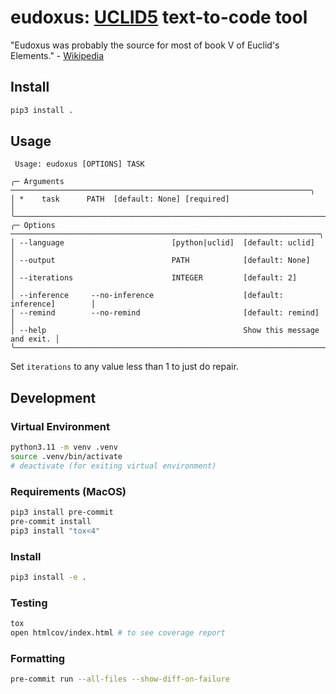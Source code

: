 # eudoxus: [UCLID5](https://github.com/uclid-org/uclid) text-to-code tool

"Eudoxus was probably the source for most of book V of Euclid's Elements." -
[Wikipedia](https://en.wikipedia.org/wiki/Eudoxus_of_Cnidus)

## Install
```sh
pip3 install .
```

## Usage
```
 Usage: eudoxus [OPTIONS] TASK

╭─ Arguments ───────────────────────────────────────────────────────────────────╮
│ *    task      PATH  [default: None] [required]                               │
╰───────────────────────────────────────────────────────────────────────────────╯
╭─ Options ─────────────────────────────────────────────────────────────────────╮
│ --language                        [python|uclid]  [default: uclid]            │
│ --output                          PATH            [default: None]             │
│ --iterations                      INTEGER         [default: 2]                │
│ --inference     --no-inference                    [default: inference]        │
│ --remind        --no-remind                       [default: remind]           │
│ --help                                            Show this message and exit. │
╰───────────────────────────────────────────────────────────────────────────────╯
```

Set `iterations` to any value less than 1 to just do repair.

## Development

### Virtual Environment
```sh
python3.11 -m venv .venv
source .venv/bin/activate
# deactivate (for exiting virtual environment)
```

### Requirements (MacOS)
```sh
pip3 install pre-commit
pre-commit install
pip3 install "tox<4"
```

### Install
```sh
pip3 install -e .
```

### Testing
```sh
tox
open htmlcov/index.html # to see coverage report
```

### Formatting
```sh
pre-commit run --all-files --show-diff-on-failure
```
